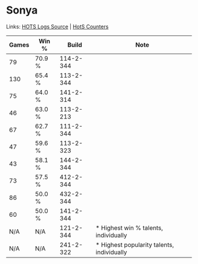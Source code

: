 # Sonya

Links: [HOTS Logs Source](https://www.hotslogs.com/Sitewide/HeroDetails?Hero=Sonya) | [HotS Counters](http://hotscounters.com/#/hero/Sonya)

Games  | Win %  | Build     | Note
-----  | -----  | -----     | ----
79     | 70.9 % | 114-2-344 | 
130    | 65.4 % | 113-2-344 | 
75     | 64.0 % | 141-2-314 | 
46     | 63.0 % | 113-2-213 | 
67     | 62.7 % | 111-2-344 | 
47     | 59.6 % | 113-2-323 | 
43     | 58.1 % | 144-2-344 | 
73     | 57.5 % | 412-2-344 | 
86     | 50.0 % | 432-2-344 | 
60     | 50.0 % | 141-2-344 | 
N/A    | N/A    | 121-2-344 | * Highest win % talents, individually
N/A    | N/A    | 241-2-322 | * Highest popularity talents, individually
